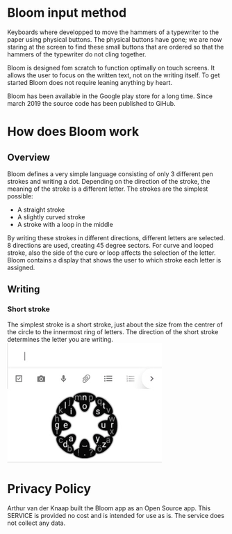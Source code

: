 # Bloom input method
Keyboards where developped to move the hammers of a typewriter to the paper using physical buttons.
The physical buttons have gone; we are now staring at the screen to find these small buttons that
are ordered so that the hammers of the typewriter do not cling together.

Bloom is designed fom scratch to function optimally on touch screens. It allows the user to focus
on the written text, not on the writing itself. To get started Bloom does not require leaning
anything by heart.

Bloom has been available in the Google play store for a long time. Since march 2019 the source code has
been published to GiHub.

# How does Bloom work

## Overview
Bloom defines a very simple language consisting of only 3 different pen strokes and writing a dot.
Depending on the direction of the stroke, the meaning of the stroke is a different letter. The strokes
are the simplest possible:
* A straight stroke
* A slightly curved stroke
* A stroke with a loop in the middle

By writing these strokes in different directions, different letters are selected. 8 directions are used,
creating 45 degree sectors. For curve and looped stroke, also the side of the cure or loop affects the
selection of the letter. Bloom contains a display that shows the user to which stroke each letter is
assigned.

## Writing
### Short stroke
The simplest stroke is a short stroke, just about the size from the centrer of the circle to the innermost
ring of letters. The direction of the short stroke determines the letter you are writing.
![alt text](https://github.com/ArthurvdKnaap/input-method-bloom/blob/master/readmeFiles/shortStroke.gif "Short stroke")

# Privacy Policy
Arthur van der Knaap built the Bloom app as an Open Source app. This SERVICE is provided no cost and
is intended for use as is. The service does not collect any data.

